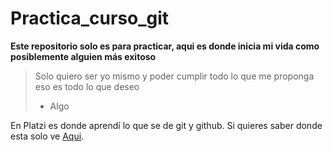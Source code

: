 # Practica_curso_git

**Este repositorio solo es para practicar, aqui es donde inicia mi vida como posiblemente alguien más exitoso**

> Solo quiero ser yo mismo y poder cumplir todo lo que me proponga eso es todo lo que deseo
> - Algo

En Platzi es donde aprendí lo que se de git y github. Si quieres saber donde esta solo ve [Aqui](https://platzi.com/clases/1557-git-github/19977-readmemd-es-una-excelente-practica/).

